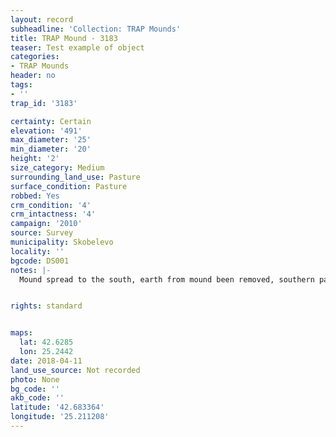 ```yaml
---
layout: record
subheadline: 'Collection: TRAP Mounds'
title: TRAP Mound - 3183
teaser: Test example of object
categories:
- TRAP Mounds
header: no
tags:
- ''
trap_id: '3183'

certainty: Certain
elevation: '491'
max_diameter: '25'
min_diameter: '20'
height: '2'
size_category: Medium
surrounding_land_use: Pasture
surface_condition: Pasture
robbed: Yes
crm_condition: '4'
crm_intactness: '4'
campaign: '2010'
source: Survey
municipality: Skobelevo
locality: ''
bgcode: DS001
notes: |-
  Mound spread to the south, earth from mound been removed, southern part of mound is 10 meters of earth.


rights: standard


maps:
  lat: 42.6285
  lon: 25.2442
date: 2018-04-11
land_use_source: Not recorded
photo: None
bg_code: ''
akb_code: ''
latitude: '42.683364'
longitude: '25.211208'
---
```

